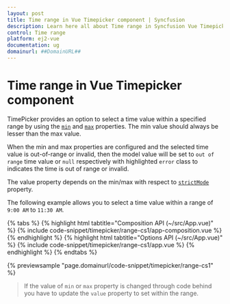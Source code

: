 ```yaml
---
layout: post
title: Time range in Vue Timepicker component | Syncfusion
description: Learn here all about Time range in Syncfusion Vue Timepicker component of Syncfusion Essential JS 2 and more.
control: Time range 
platform: ej2-vue
documentation: ug
domainurl: ##DomainURL##
---
```


# Time range in Vue Timepicker component

TimePicker provides an option to select a time value within a specified range by using the [`min`](https://ej2.syncfusion.com/vue/documentation/api/timepicker#min) and [`max`](https://ej2.syncfusion.com/vue/documentation/api/timepicker#max) properties.  The min value should always be lesser than the max value.

When the min and max properties are configured and the selected time value is out-of-range or invalid, then the model value will be set to `out of range` time value or `null` respectively with highlighted `error` class to indicates the time is out of range or invalid.

The value property depends on the min/max with respect to [`strictMode`](./strict-mode/) property.

The following example allows you to select a time value within a range of `9:00 AM` to `11:30 AM`.

{% tabs %}
{% highlight html tabtitle="Composition API (~/src/App.vue)" %}
{% include code-snippet/timepicker/range-cs1/app-composition.vue %}
{% endhighlight %}
{% highlight html tabtitle="Options API (~/src/App.vue)" %}
{% include code-snippet/timepicker/range-cs1/app.vue %}
{% endhighlight %}
{% endtabs %}
        
{% previewsample "page.domainurl/code-snippet/timepicker/range-cs1" %}

> If the value of `min` or `max` property is changed through code behind you have to update the `value` property to set within the range.
